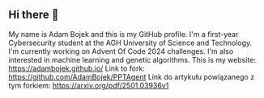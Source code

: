 ## Hi there 👋

My name is Adam Bojek and this is my GitHub profile. I'm a first-year Cybersecurity student at the AGH University of Science and Technology.
I'm currently working on Advent Of Code 2024 challenges. I'm also interested in machine learning and genetic algorithms. This is my website: https://adambojek.github.io/
Link to fork: https://github.com/AdamBojek/PPTAgent
Link do artykułu powiązanego z tym forkiem: https://arxiv.org/pdf/2501.03936v1
